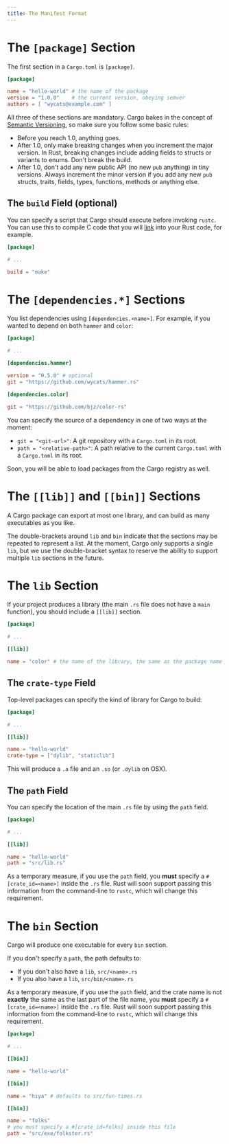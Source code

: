 ```yaml
---
title: The Manifest Format
---
```


# The `[package]` Section

The first section in a `Cargo.toml` is `[package]`.

```toml
[package]

name = "hello-world" # the name of the package
version = "1.0.0"    # the current version, obeying semver
authors = [ "wycats@example.com" ]
```

All three of these sections are mandatory. Cargo bakes in the concept of
[Semantic Versioning](http://semver.org/), so make sure you follow some
basic rules:

* Before you reach 1.0, anything goes.
* After 1.0, only make breaking changes when you increment the major
  version. In Rust, breaking changes include adding fields to structs or
  variants to enums. Don't break the build.
* After 1.0, don't add any new public API (no new `pub` anything) in
  tiny versions. Always increment the minor version if you add any new
  `pub` structs, traits, fields, types, functions, methods or anything else.

## The `build` Field (optional)

You can specify a script that Cargo should execute before invoking
`rustc`. You can use this to compile C code that you will [link][1] into
your Rust code, for example.

[1]: http://doc.rust-lang.org/rust.html#external-blocks

```toml
[package]

# ...

build = "make"
```

# The `[dependencies.*]` Sections

You list dependencies using `[dependencies.<name>]`. For example, if you
wanted to depend on both `hammer` and `color`:

```toml
[package]

# ...

[dependencies.hammer]

version = "0.5.0" # optional
git = "https://github.com/wycats/hammer.rs"

[dependencies.color]

git = "https://github.com/bjz/color-rs"
```

You can specify the source of a dependency in one of two ways at the moment:

* `git = "<git-url>"`: A git repository with a `Cargo.toml` in its root.
* `path = "<relative-path>"`: A path relative to the current `Cargo.toml`
  with a `Cargo.toml` in its root.

Soon, you will be able to load packages from the Cargo registry as well.

# The `[[lib]]` and `[[bin]]` Sections

A Cargo package can export at most one library, and can build as many
executables as you like.

The double-brackets around `lib` and `bin` indicate that the sections
may be repeated to represent a list. At the moment, Cargo only supports
a single `lib`, but we use the double-bracket syntax to reserve the
ability to support multiple `lib` sections in the future.

# The `lib` Section

If your project produces a library (the main `.rs` file does not have a
`main` function), you should include a `[[lib]]` section.

```toml
[package]

# ...

[[lib]]

name = "color" # the name of the library, the same as the package name
```

## The `crate-type` Field

Top-level packages can specify the kind of library for Cargo to build:

```toml
[package]

# ...

[[lib]]

name = "hello-world"
crate-type = ["dylib", "staticlib"]
```

This will produce a `.a` file and an `.so` (or `.dylib` on OSX).

## The `path` Field

You can specify the location of the main `.rs` file by using the `path`
field.

```toml
[package]

# ...

[[lib]]

name = "hello-world"
path = "src/lib.rs"
```

As a temporary measure, if you use the `path` field, you **must**
specify a `#[crate_id=<name>]` inside the `.rs` file. Rust will soon
support passing this information from the command-line to `rustc`, which
will change this requirement.

# The `bin` Section

Cargo will produce one executable for every `bin` section.

If you don't specify a `path`, the path defaults to:

* If you don't also have a `lib`, `src/<name>.rs`
* If you also have a `lib`, `src/bin/<name>.rs`

As a temporary measure, if you use the `path` field, and the crate name
is not **exactly** the same as the last part of the file name, you
**must** specify a `#[crate_id=<name>]` inside the `.rs` file. Rust will
soon support passing this information from the command-line to `rustc`,
which will change this requirement.

```toml
[package]

# ...

[[bin]]

name = "hello-world"

[[bin]]

name = "hiya" # defaults to src/fun-times.rs

[[bin]]

name = "folks"
# you must specify a #[crate_id=folks] inside this file 
path = "src/exe/folkster.rs" 
```
